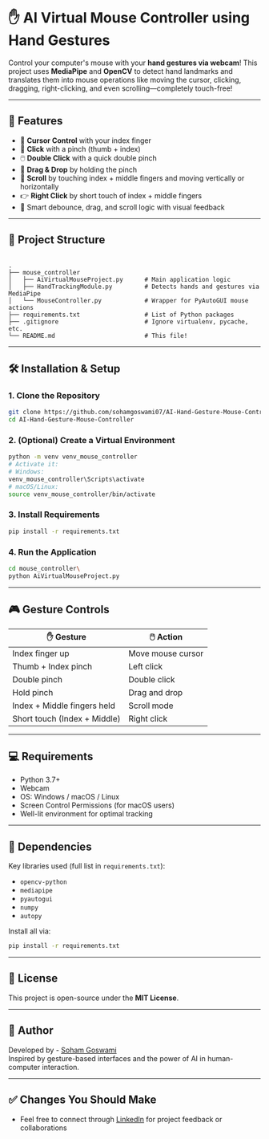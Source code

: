 # ✋ AI Virtual Mouse Controller using Hand Gestures

Control your computer's mouse with your **hand gestures via webcam**! This project uses **MediaPipe** and **OpenCV** to detect hand landmarks and translates them into mouse operations like moving the cursor, clicking, dragging, right-clicking, and even scrolling—completely touch-free!

---

## 🚀 Features

- 🎯 **Cursor Control** with your index finger
- 🤏 **Click** with a pinch (thumb + index)
- 🖱️ **Double Click** with a quick double pinch
- 🧲 **Drag & Drop** by holding the pinch
- 📜 **Scroll** by touching index + middle fingers and moving vertically or horizontally
- 👉 **Right Click** by short touch of index + middle fingers
- 🧠 Smart debounce, drag, and scroll logic with visual feedback

---

## 📂 Project Structure

```

.
├── mouse_controller
│   ├── AiVirtualMouseProject.py      # Main application logic
│   ├── HandTrackingModule.py         # Detects hands and gestures via MediaPipe
│   └── MouseController.py            # Wrapper for PyAutoGUI mouse actions
├── requirements.txt                  # List of Python packages
├── .gitignore                        # Ignore virtualenv, pycache, etc.
└── README.md                         # This file!

````

---

## 🛠 Installation & Setup

### 1. Clone the Repository
```bash
git clone https://github.com/sohamgoswami07/AI-Hand-Gesture-Mouse-Controller.git
cd AI-Hand-Gesture-Mouse-Controller
````

### 2. (Optional) Create a Virtual Environment

```bash
python -m venv venv_mouse_controller
# Activate it:
# Windows:
venv_mouse_controller\Scripts\activate
# macOS/Linux:
source venv_mouse_controller/bin/activate
```

### 3. Install Requirements

```bash
pip install -r requirements.txt
```

### 4. Run the Application

```bash
cd mouse_controller\
python AiVirtualMouseProject.py
```

---

## 🎮 Gesture Controls

| ✋ Gesture                   | 🖱️ Action         |
| ---------------------------- | ------------------ |
| Index finger up              | Move mouse cursor  |
| Thumb + Index pinch          | Left click         |
| Double pinch                 | Double click       |
| Hold pinch                   | Drag and drop      |
| Index + Middle fingers held  | Scroll mode        |
| Short touch (Index + Middle) | Right click        |

---

## 💻 Requirements

* Python 3.7+
* Webcam
* OS: Windows / macOS / Linux
* Screen Control Permissions (for macOS users)
* Well-lit environment for optimal tracking

---

## 🧪 Dependencies

Key libraries used (full list in `requirements.txt`):

* `opencv-python`
* `mediapipe`
* `pyautogui`
* `numpy`
* `autopy`

Install all via:

```bash
pip install -r requirements.txt
```

---

## 📄 License

This project is open-source under the **MIT License**.

---

## 🙌 Author

Developed by - [Soham Goswami](https://www.linkedin.com/in/soham-python-developer/)  
Inspired by gesture-based interfaces and the power of AI in human-computer interaction.

---

## ✅ Changes You Should Make

* Feel free to connect through [LinkedIn](https://www.linkedin.com/in/soham-python-developer/) for project feedback or collaborations
